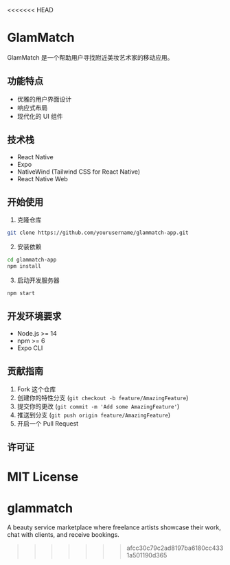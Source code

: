 <<<<<<< HEAD
# GlamMatch

GlamMatch 是一个帮助用户寻找附近美妆艺术家的移动应用。

## 功能特点

- 优雅的用户界面设计
- 响应式布局
- 现代化的 UI 组件

## 技术栈

- React Native
- Expo
- NativeWind (Tailwind CSS for React Native)
- React Native Web

## 开始使用

1. 克隆仓库
```bash
git clone https://github.com/yourusername/glammatch-app.git
```

2. 安装依赖
```bash
cd glammatch-app
npm install
```

3. 启动开发服务器
```bash
npm start
```

## 开发环境要求

- Node.js >= 14
- npm >= 6
- Expo CLI

## 贡献指南

1. Fork 这个仓库
2. 创建你的特性分支 (`git checkout -b feature/AmazingFeature`)
3. 提交你的更改 (`git commit -m 'Add some AmazingFeature'`)
4. 推送到分支 (`git push origin feature/AmazingFeature`)
5. 开启一个 Pull Request

## 许可证

MIT License 
=======
# glammatch
A beauty service marketplace where freelance artists showcase their work, chat with clients, and receive bookings.
>>>>>>> afcc30c79c2ad8197ba6180cc4331a501190d365

